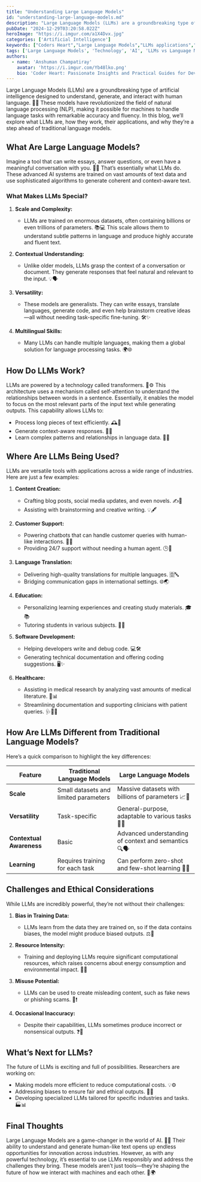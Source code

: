 ```yaml
---
title: "Understanding Large Language Models"
id: "understanding-large-language-models.md"
description: "Large Language Models (LLMs) are a groundbreaking type of Artificial Intelligence designed to understand, generate, and interact with human language. "
pubDate: "2024-12-29T03:20:58.022Z"
heroImage: "https://i.imgur.com/a1X4Dvx.jpg"
categories: ['Artificial Intelligence']
keywords: ["Coders Heart","Large Language Models","LLMs applications","difference between LLM and traditional models","AI natural language processing","transformer architecture in LLMs","LLMs and contextual understanding","applications of LLMs","content creation with LLMs","chatbots and LLMs","healthcare and LLMs","bias in LLMs","ethical considerations for LLMs","future of Large Language Models","multilingual capabilities of LLMs","LLMs vs language models"]
tags: ['Large Language Models', 'Technology', 'AI', 'LLMs vs Language Models']
authors:
  - name: 'Anshuman Champatiray'
    avatar: 'https://i.imgur.com/Yb48lko.png'
    bio: 'Coder Heart: Passionate Insights and Practical Guides for Developers'
---
```


Large Language Models (LLMs) are a groundbreaking type of artificial intelligence designed to understand, generate, and interact with human language. 🌟🤖 These models have revolutionized the field of natural language processing (NLP), making it possible for machines to handle language tasks with remarkable accuracy and fluency. In this blog, we’ll explore what LLMs are, how they work, their applications, and why they’re a step ahead of traditional language models.

## What Are Large Language Models?

Imagine a tool that can write essays, answer questions, or even have a meaningful conversation with you. 🤖💬 That’s essentially what LLMs do. These advanced AI systems are trained on vast amounts of text data and use sophisticated algorithms to generate coherent and context-aware text. 

### What Makes LLMs Special?

1. **Scale and Complexity:**
   - LLMs are trained on enormous datasets, often containing billions or even trillions of parameters. 📚💻 This scale allows them to understand subtle patterns in language and produce highly accurate and fluent text.

2. **Contextual Understanding:**
   - Unlike older models, LLMs grasp the context of a conversation or document. They generate responses that feel natural and relevant to the input. 💡🗣️

3. **Versatility:**
   - These models are generalists. They can write essays, translate languages, generate code, and even help brainstorm creative ideas—all without needing task-specific fine-tuning. 🛠️✨

4. **Multilingual Skills:**
   - Many LLMs can handle multiple languages, making them a global solution for language processing tasks. 🌍🌐

## How Do LLMs Work?

LLMs are powered by a technology called transformers. 🔧⚙️ This architecture uses a mechanism called self-attention to understand the relationships between words in a sentence. Essentially, it enables the model to focus on the most relevant parts of the input text while generating outputs. This capability allows LLMs to:

- Process long pieces of text efficiently. 🕰️📜
- Generate context-aware responses. 🎯🤔
- Learn complex patterns and relationships in language data. 🧠💡

## Where Are LLMs Being Used?

LLMs are versatile tools with applications across a wide range of industries. Here are just a few examples:

1. **Content Creation:**
   - Crafting blog posts, social media updates, and even novels. ✍️📖
   - Assisting with brainstorming and creative writing. 💡🖋️

2. **Customer Support:**
   - Powering chatbots that can handle customer queries with human-like interactions. 💬🤝
   - Providing 24/7 support without needing a human agent. 🕒🌙

3. **Language Translation:**
   - Delivering high-quality translations for multiple languages. 🈴🔤
   - Bridging communication gaps in international settings. 🌐🌏

4. **Education:**
   - Personalizing learning experiences and creating study materials. 🎓📚
   - Tutoring students in various subjects. 📖📝

5. **Software Development:**
   - Helping developers write and debug code. 💻🛠️
   - Generating technical documentation and offering coding suggestions. 🖥️✨

6. **Healthcare:**
   - Assisting in medical research by analyzing vast amounts of medical literature. 🏥📊
   - Streamlining documentation and supporting clinicians with patient queries. 🩺👩‍⚕️

## How Are LLMs Different from Traditional Language Models?

Here’s a quick comparison to highlight the key differences:

| Feature                  | Traditional Language Models            | Large Language Models            |
|--------------------------|----------------------------------------|-----------------------------------|
| **Scale**               | Small datasets and limited parameters | Massive datasets with billions of parameters 📈🚀 |
| **Versatility**         | Task-specific                         | General-purpose, adaptable to various tasks 🌟🔄 |
| **Contextual Awareness**| Basic                                | Advanced understanding of context and semantics 🔍🗣️ |
| **Learning**            | Requires training for each task        | Can perform zero-shot and few-shot learning 🚀✨ |

## Challenges and Ethical Considerations

While LLMs are incredibly powerful, they’re not without their challenges:

1. **Bias in Training Data:**
   - LLMs learn from the data they are trained on, so if the data contains biases, the model might produce biased outputs. ⚖️🛑

2. **Resource Intensity:**
   - Training and deploying LLMs require significant computational resources, which raises concerns about energy consumption and environmental impact. 🌱💡

3. **Misuse Potential:**
   - LLMs can be used to create misleading content, such as fake news or phishing scams. 🚨❗

4. **Occasional Inaccuracy:**
   - Despite their capabilities, LLMs sometimes produce incorrect or nonsensical outputs. ❓🤷

## What’s Next for LLMs?

The future of LLMs is exciting and full of possibilities. Researchers are working on:

- Making models more efficient to reduce computational costs. 💡⚙️
- Addressing biases to ensure fair and ethical outputs. 🌈✨
- Developing specialized LLMs tailored for specific industries and tasks. 🏭📊

## Final Thoughts

Large Language Models are a game-changer in the world of AI. 🌟🤖 Their ability to understand and generate human-like text opens up endless opportunities for innovation across industries. However, as with any powerful technology, it’s essential to use LLMs responsibly and address the challenges they bring. These models aren’t just tools—they’re shaping the future of how we interact with machines and each other. 🤝🌍

